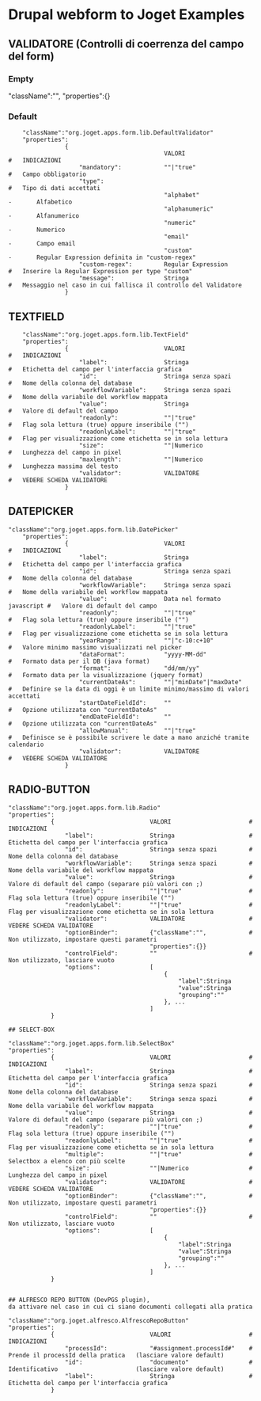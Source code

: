 # Drupal webform to Joget Examples

## VALIDATORE (Controlli di coerrenza del campo del form)
### Empty
   "className":"",
   "properties":{}

### Default
```
	"className":"org.joget.apps.form.lib.DefaultValidator"
	"properties":
				{
											VALORI						# 	INDICAZIONI
					"mandatory":			""|"true"					#	Campo obbligatorio
					"type":												#	Tipo di dati accettati
											"alphabet"					-		Alfabetico
											"alphanumeric"				-		Alfanumerico
											"numeric"					-		Numerico
    										"email"						-		Campo email
											"custom"					-		Regular Expression definita in "custom-regex"
					"custom-regex":			Regular Expression			#	Inserire la Regular Expression per type "custom"
					"message":				Stringa						#	Messaggio nel caso in cui fallisca il controllo del Validatore
				}
```

## TEXTFIELD
```
	"className":"org.joget.apps.form.lib.TextField"
	"properties":
				{							VALORI						#	INDICAZIONI
					"label":				Stringa						#	Etichetta del campo per l'interfaccia grafica
					"id":					Stringa senza spazi			#	Nome della colonna del database
					"workflowVariable":		Stringa senza spazi			#	Nome della variabile del workflow mappata
					"value":				Stringa						#	Valore di default del campo
					"readonly": 			""|"true"	 				#	Flag sola lettura (true) oppure inseribile ("")
					"readonlyLabel":		""|"true"	 				#	Flag per visualizzazione come etichetta se in sola lettura
					"size":					""|Numerico					#	Lunghezza del campo in pixel
					"maxlength":			""|Numerico					#	Lunghezza massima del testo
					"validator":			VALIDATORE					#	VEDERE SCHEDA VALIDATORE
				}
```

## DATEPICKER
```
"className":"org.joget.apps.form.lib.DatePicker"
	"properties":
				{							VALORI						#	INDICAZIONI
					"label":				Stringa						#	Etichetta del campo per l'interfaccia grafica
					"id":					Stringa senza spazi			#	Nome della colonna del database
					"workflowVariable":		Stringa senza spazi			#	Nome della variabile del workflow mappata
					"value":				Data nel formato javascript	#	Valore di default del campo
					"readonly": 			""|"true"	 				#	Flag sola lettura (true) oppure inseribile ("")
					"readonlyLabel":		""|"true"	 				#	Flag per visualizzazione come etichetta se in sola lettura
					"yearRange":			""|"c-10:c+10"				#	Valore minimo massimo visualizzati nel picker
					"dataFormat":			"yyyy-MM-dd"				#	Formato data per il DB (java format)
					"format":				"dd/mm/yy"					#	Formato data per la visualizzazione (jquery format)
					"currentDateAs":		""|"minDate"|"maxDate"		#	Definire se la data di oggi è un limite minimo/massimo di valori accettati
					"startDateFieldId":		""							#	Opzione utilizzata con "currentDateAs"
					"endDateFieldId":		""							#	Opzione utilizzata con "currentDateAs"
					"allowManual":			""|"true"					#	Definisce se è possibile scrivere le date a mano anziché tramite calendario
					"validator":			VALIDATORE					#	VEDERE SCHEDA VALIDATORE
				}
```
## RADIO-BUTTON
	"className":"org.joget.apps.form.lib.Radio"
	"properties":
				{							VALORI						#	INDICAZIONI
					"label":				Stringa						#	Etichetta del campo per l'interfaccia grafica
					"id":					Stringa senza spazi			#	Nome della colonna del database
					"workflowVariable":		Stringa senza spazi			#	Nome della variabile del workflow mappata
					"value":				Stringa						#	Valore di default del campo (separare più valori con ;)
					"readonly": 			""|"true"	 				#	Flag sola lettura (true) oppure inseribile ("")
					"readonlyLabel":		""|"true"	 				#	Flag per visualizzazione come etichetta se in sola lettura
					"validator":			VALIDATORE					#	VEDERE SCHEDA VALIDATORE
					"optionBinder":			{"className":"",			#	Non utilizzato, impostare questi parametri
											"properties":{}}
					"controlField":			""							#	Non utilizzato, lasciare vuoto
					"options":				[
												{
													"label":Stringa
													"value":Stringa
													"grouping":""
												}, ...
											]
				}
```
## SELECT-BOX

```
    "className":"org.joget.apps.form.lib.SelectBox"
	"properties":
				{							VALORI						#	INDICAZIONI
					"label":				Stringa						#	Etichetta del campo per l'interfaccia grafica
					"id":					Stringa senza spazi			#	Nome della colonna del database
					"workflowVariable":		Stringa senza spazi			#	Nome della variabile del workflow mappata
					"value":				Stringa						#	Valore di default del campo (separare più valori con ;)
					"readonly": 			""|"true"	 				#	Flag sola lettura (true) oppure inseribile ("")
					"readonlyLabel":		""|"true"	 				#	Flag per visualizzazione come etichetta se in sola lettura
					"multiple":				""|"true"					#	Selectbox a elenco con più scelte
					"size":					""|Numerico					#	Lunghezza del campo in pixel
					"validator":			VALIDATORE					#	VEDERE SCHEDA VALIDATORE
					"optionBinder":			{"className":"",			#	Non utilizzato, impostare questi parametri
											"properties":{}}
					"controlField":			""							#	Non utilizzato, lasciare vuoto
					"options":				[
												{
													"label":Stringa
													"value":Stringa
													"grouping":""
												}, ...
											]
				}
```

## ALFRESCO REPO BUTTON (DevPGS plugin),
da attivare nel caso in cui ci siano documenti collegati alla pratica
```
	"className":"org.joget.alfresco.AlfrescoRepoButton"
	"properties":
				{							VALORI						#	INDICAZIONI
					"processId":			"#assignment.processId#"	#	Prende il processId della pratica 	(lasciare valore default)
					"id":					"documento"					#	Identificativo						(lasciare valore default)
					"label":				Stringa						#	Etichetta del campo per l'interfaccia grafica
				}
```